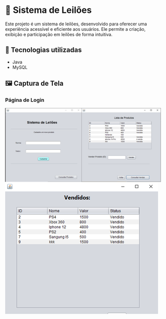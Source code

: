 # 🛒 Sistema de Leilões

Este projeto é um sistema de leilões, desenvolvido para oferecer uma experiência acessível e eficiente aos usuários. Ele permite a criação, exibição e participação em leilões de forma intuitiva.

## 🚀 Tecnologias utilizadas

- Java  
- MySQL

## 🖼️ Captura de Tela

### Página de Login
![Página de Login](./assets/img.png)
![Pages](./assets/img1.png)


